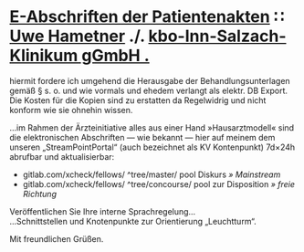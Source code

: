 # [E-Abschriften der Patientenakten](https://gitlab.com/xcheck/fellows/snippets/1680829) ∷ [Uwe Hametner](https://gitlab.com/xcheck/fellows/snippets/1680352#addressor-see-) ./. [kbo-Inn-Salzach-Klinikum gGmbH .](https://gitlab.com/xcheck/fellows/snippets/1680352#004-kbo-inn-salzach-klinikum-ggmbh-direktion-und-verwaltung)

hiermit fordere ich umgehend die Herausgabe der Behandlungsunterlagen gemäß § s. o. und wie vormals und ehedem verlangt als elektr. DB Export. Die Kosten für die Kopien sind zu erstatten da Regelwidrig und nicht konform wie sie ohnehin wissen.

…im Rahmen der Ärzteinitiative alles aus einer Hand »Hausarztmodell« sind die elektronischen Abschriften — wie bekannt — hier auf meinem dem unseren „StreamPointPortal“ (auch bezeichnet als KV Kontenpunkt) 7d×24h abrufbar und aktualisierbar:


* gitlab.com/xcheck/fellows/ ^tree/master/ pool		Diskurs _» Mainstream_
* gitlab.com/xcheck/fellows/ ^tree/concourse/ pool		zur Disposition _» freie Richtung_


Veröffentlichen Sie Ihre interne Sprachregelung…  
…Schnittstellen und Knotenpunkte zur Orientierung „Leuchtturm“.


Mit freundlichen Grüßen.